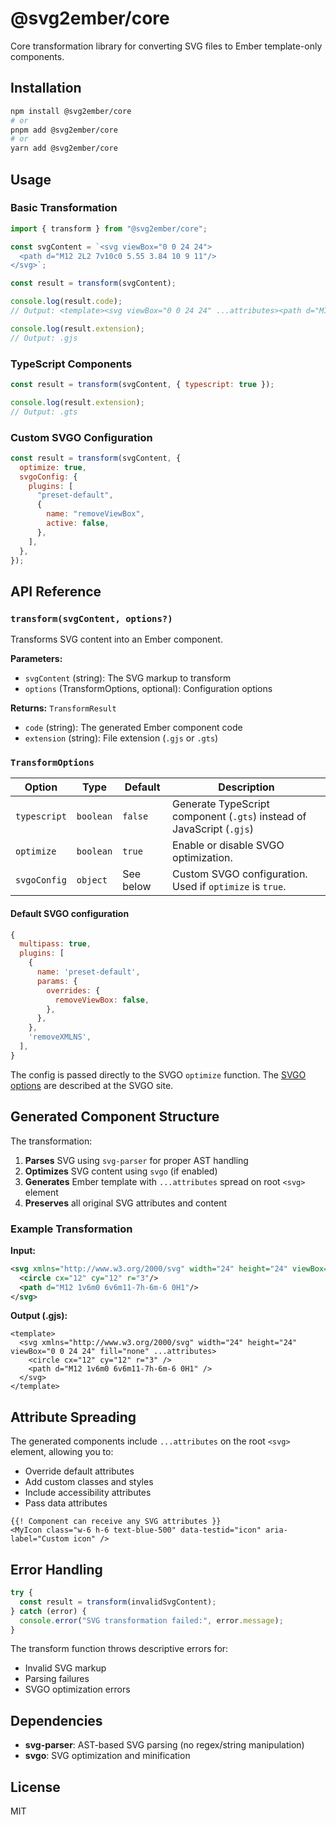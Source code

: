 # @svg2ember/core

Core transformation library for converting SVG files to Ember template-only components.

## Installation

```bash
npm install @svg2ember/core
# or
pnpm add @svg2ember/core
# or
yarn add @svg2ember/core
```

## Usage

### Basic Transformation

```js
import { transform } from "@svg2ember/core";

const svgContent = `<svg viewBox="0 0 24 24">
  <path d="M12 2L2 7v10c0 5.55 3.84 10 9 11"/>
</svg>`;

const result = transform(svgContent);

console.log(result.code);
// Output: <template><svg viewBox="0 0 24 24" ...attributes><path d="M12 2L2 7v10c0 5.55 3.84 10 9 11"/></svg></template>

console.log(result.extension);
// Output: .gjs
```

### TypeScript Components

```js
const result = transform(svgContent, { typescript: true });

console.log(result.extension);
// Output: .gts
```

### Custom SVGO Configuration

```js
const result = transform(svgContent, {
  optimize: true,
  svgoConfig: {
    plugins: [
      "preset-default",
      {
        name: "removeViewBox",
        active: false,
      },
    ],
  },
});
```

## API Reference

### `transform(svgContent, options?)`

Transforms SVG content into an Ember component.

**Parameters:**

- `svgContent` (string): The SVG markup to transform
- `options` (TransformOptions, optional): Configuration options

**Returns:** `TransformResult`

- `code` (string): The generated Ember component code
- `extension` (string): File extension (`.gjs` or `.gts`)

### `TransformOptions`

| Option       | Type      | Default   | Description                                                           |
| ------------ | --------- | --------- | --------------------------------------------------------------------- |
| `typescript` | `boolean` | `false`   | Generate TypeScript component (`.gts`) instead of JavaScript (`.gjs`) |
| `optimize`   | `boolean` | `true`    | Enable or disable SVGO optimization.                                  |
| `svgoConfig` | `object`  | See below | Custom SVGO configuration. Used if `optimize` is `true`.              |

#### Default SVGO configuration

```javascript
{
  multipass: true,
  plugins: [
    {
      name: 'preset-default',
      params: {
        overrides: {
          removeViewBox: false,
        },
      },
    },
    'removeXMLNS',
  ],
}
```

The config is passed directly to the SVGO `optimize` function. The [SVGO options](https://svgo.dev/docs/preset-default/#plugins-list) are described at the SVGO site.

## Generated Component Structure

The transformation:

1. **Parses** SVG using `svg-parser` for proper AST handling
2. **Optimizes** SVG content using `svgo` (if enabled)
3. **Generates** Ember template with `...attributes` spread on root `<svg>` element
4. **Preserves** all original SVG attributes and content

### Example Transformation

**Input:**

```svg
<svg xmlns="http://www.w3.org/2000/svg" width="24" height="24" viewBox="0 0 24 24" fill="none">
  <circle cx="12" cy="12" r="3"/>
  <path d="M12 1v6m0 6v6m11-7h-6m-6 0H1"/>
</svg>
```

**Output (.gjs):**

```gjs
<template>
  <svg xmlns="http://www.w3.org/2000/svg" width="24" height="24" viewBox="0 0 24 24" fill="none" ...attributes>
    <circle cx="12" cy="12" r="3" />
    <path d="M12 1v6m0 6v6m11-7h-6m-6 0H1" />
  </svg>
</template>
```

## Attribute Spreading

The generated components include `...attributes` on the root `<svg>` element, allowing you to:

- Override default attributes
- Add custom classes and styles
- Include accessibility attributes
- Pass data attributes

```gjs
{{! Component can receive any SVG attributes }}
<MyIcon class="w-6 h-6 text-blue-500" data-testid="icon" aria-label="Custom icon" />
```

## Error Handling

```js
try {
  const result = transform(invalidSvgContent);
} catch (error) {
  console.error("SVG transformation failed:", error.message);
}
```

The transform function throws descriptive errors for:

- Invalid SVG markup
- Parsing failures
- SVGO optimization errors

## Dependencies

- **svg-parser**: AST-based SVG parsing (no regex/string manipulation)
- **svgo**: SVG optimization and minification

## License

MIT

